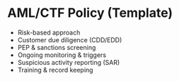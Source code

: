 # AML/CTF Policy (Template)

- Risk-based approach
- Customer due diligence (CDD/EDD)
- PEP & sanctions screening
- Ongoing monitoring & triggers
- Suspicious activity reporting (SAR)
- Training & record keeping
